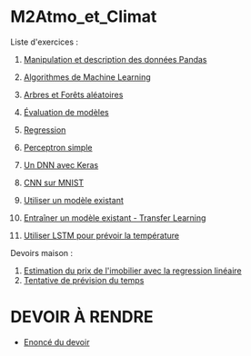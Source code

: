 # M2Atmo_et_Climat

Liste d'exercices :
1. [Manipulation et description des données Pandas](https://colab.research.google.com/github/lsteffenel/M2Atmo_et_Climat/blob/main/01-Manipulation%20et%20description%20des%20donnees.ipynb)
2. [Algorithmes de Machine Learning](https://colab.research.google.com/github/lsteffenel/M2Atmo_et_Climat/blob/main/02-Algorithmes%20de%20machine%20learning.ipynb)
3. [Arbres et Forêts aléatoires](https://colab.research.google.com/github/lsteffenel/M2Atmo_et_Climat/blob/main/03-Arbres%20et%20Forets%20d'arbre%20aleatoire.ipynb)
4. [Évaluation de modèles](https://colab.research.google.com/github/lsteffenel/M2Atmo_et_Climat/blob/main/04-Evaluation%20des%20modeles.ipynb)
5. [Regression](https://colab.research.google.com/github/lsteffenel/M2Atmo_et_Climat/blob/main/05-Regression.ipynb)

6. [Perceptron simple](https://colab.research.google.com/github/lsteffenel/M2Atmo_et_Climat/blob/main/06-Simple-Perceptron.ipynb)

7. [Un DNN avec Keras](https://colab.research.google.com/github/lsteffenel/M2Atmo_et_Climat/blob/main/07-Introduction%20a%20Keras.ipynb)
8. [CNN sur MNIST](https://colab.research.google.com/github/lsteffenel/M2Atmo_et_Climat/blob/main/08-CNN-MNIST.ipynb)
9. [Utiliser un modèle existant](https://colab.research.google.com/github/lsteffenel/M2Atmo_et_Climat/blob/main/09-Utiliser_un_modele_existant.ipynb)
10. [Entraîner un modèle existant - Transfer Learning](https://colab.research.google.com/github/lsteffenel/M2Atmo_et_Climat/blob/main/10-Transfer_learning.ipynb)
11. [Utiliser LSTM pour prévoir la température](https://colab.research.google.com/github/lsteffenel/M2Atmo_et_Climat/blob/main/11-timeseries_weather_forecasting.ipynb)


Devoirs maison :
1. [Estimation du prix de l'imobilier avec la regression linéaire](https://colab.research.google.com/github/lsteffenel/M2Atmo_et_Climat/blob/main/Exo1-Regression_Prix_Immobilier.ipynb)
2. [Tentative de prévision du temps](https://colab.research.google.com/github/lsteffenel/M2Atmo_et_Climat/blob/main/Exo2-Regression_meteo.ipynb)

# DEVOIR À RENDRE
* [Enoncé du devoir](https://github.com/lsteffenel/M2Atmo_et_Climat/blob/main/Devoir_2023.pdf)
   
